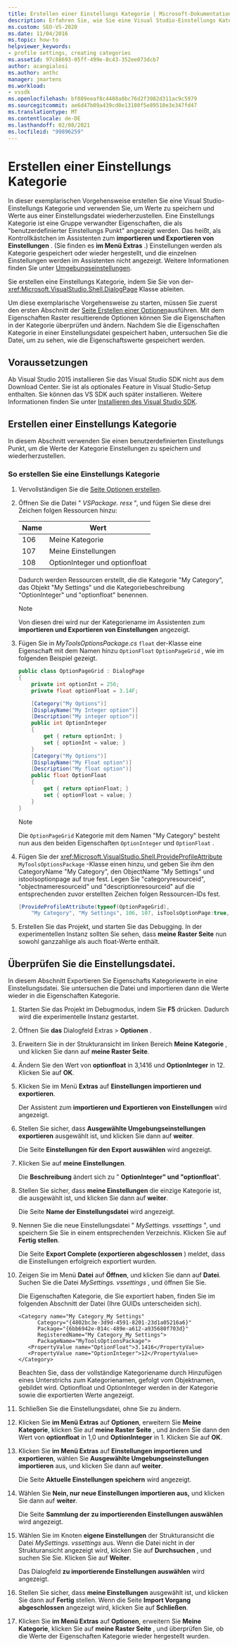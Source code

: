 ```yaml
---
title: Erstellen einer Einstellungs Kategorie | Microsoft-Dokumentation
description: Erfahren Sie, wie Sie eine Visual Studio-Einstellungs Kategorie erstellen und verwenden, um Werte aus einer Einstellungsdatei zu speichern und wiederherzustellen.
ms.custom: SEO-VS-2020
ms.date: 11/04/2016
ms.topic: how-to
helpviewer_keywords:
- profile settings, creating categories
ms.assetid: 97c88693-05ff-499e-8c43-352ee073dcb7
author: acangialosi
ms.author: anthc
manager: jmartens
ms.workload:
- vssdk
ms.openlocfilehash: bf089eeaf8c4408a0bc76d2f3982d311ac9c5979
ms.sourcegitcommit: ae6d47b09a439cd0e13180f5e89510e3e347fd47
ms.translationtype: MT
ms.contentlocale: de-DE
ms.lasthandoff: 02/08/2021
ms.locfileid: "99896259"
---
```

# <a name="create-a-settings-category"></a>Erstellen einer Einstellungs Kategorie

In dieser exemplarischen Vorgehensweise erstellen Sie eine Visual Studio-Einstellungs Kategorie und verwenden Sie, um Werte zu speichern und Werte aus einer Einstellungsdatei wiederherzustellen. Eine Einstellungs Kategorie ist eine Gruppe verwandter Eigenschaften, die als "benutzerdefinierter Einstellungs Punkt" angezeigt werden. Das heißt, als Kontrollkästchen im Assistenten zum **importieren und Exportieren von Einstellungen** . (Sie finden es **im Menü Extras** .) Einstellungen werden als Kategorie gespeichert oder wieder hergestellt, und die einzelnen Einstellungen werden im Assistenten nicht angezeigt. Weitere Informationen finden Sie unter [Umgebungseinstellungen](../ide/environment-settings.md).

Sie erstellen eine Einstellungs Kategorie, indem Sie Sie von der- <xref:Microsoft.VisualStudio.Shell.DialogPage> Klasse ableiten.

Um diese exemplarische Vorgehensweise zu starten, müssen Sie zuerst den ersten Abschnitt der [Seite Erstellen einer Optionen](../extensibility/creating-an-options-page.md)ausführen. Mit dem Eigenschaften Raster resultierende Optionen können Sie die Eigenschaften in der Kategorie überprüfen und ändern. Nachdem Sie die Eigenschaften Kategorie in einer Einstellungsdatei gespeichert haben, untersuchen Sie die Datei, um zu sehen, wie die Eigenschaftswerte gespeichert werden.

## <a name="prerequisites"></a>Voraussetzungen
 Ab Visual Studio 2015 installieren Sie das Visual Studio SDK nicht aus dem Download Center. Sie ist als optionales Feature in Visual Studio-Setup enthalten. Sie können das VS SDK auch später installieren. Weitere Informationen finden Sie unter [Installieren des Visual Studio SDK](../extensibility/installing-the-visual-studio-sdk.md).

## <a name="create-a-settings-category"></a>Erstellen einer Einstellungs Kategorie
 In diesem Abschnitt verwenden Sie einen benutzerdefinierten Einstellungs Punkt, um die Werte der Kategorie Einstellungen zu speichern und wiederherzustellen.

### <a name="to-create-a-settings-category"></a>So erstellen Sie eine Einstellungs Kategorie

1. Vervollständigen Sie die [Seite Optionen erstellen](../extensibility/creating-an-options-page.md).

2. Öffnen Sie die Datei " *VSPackage. resx* ", und fügen Sie diese drei Zeichen folgen Ressourcen hinzu:

    |Name|Wert|
    |----------|-----------|
    |106|Meine Kategorie|
    |107|Meine Einstellungen|
    |108|OptionInteger und optionfloat|

     Dadurch werden Ressourcen erstellt, die die Kategorie "My Category", das Objekt "My Settings" und die Kategoriebeschreibung "OptionInteger" und "optionfloat" benennen.

    > [!NOTE]
    > Von diesen drei wird nur der Kategoriename im Assistenten zum **importieren und Exportieren von Einstellungen** angezeigt.

3. Fügen Sie in *MyToolsOptionsPackage.cs* `float` der-Klasse eine Eigenschaft mit dem Namen hinzu `OptionFloat` `OptionPageGrid` , wie im folgenden Beispiel gezeigt.

    ```csharp
    public class OptionPageGrid : DialogPage
    {
        private int optionInt = 256;
        private float optionFloat = 3.14F;

        [Category("My Options")]
        [DisplayName("My Integer option")]
        [Description("My integer option")]
        public int OptionInteger
        {
            get { return optionInt; }
            set { optionInt = value; }
        }
        [Category("My Options")]
        [DisplayName("My Float option")]
        [Description("My float option")]
        public float OptionFloat
        {
            get { return optionFloat; }
            set { optionFloat = value; }
        }
    }
    ```

    > [!NOTE]
    > Die `OptionPageGrid` Kategorie mit dem Namen "My Category" besteht nun aus den beiden Eigenschaften `OptionInteger` und `OptionFloat` .

4. Fügen Sie der <xref:Microsoft.VisualStudio.Shell.ProvideProfileAttribute> `MyToolsOptionsPackage` -Klasse einen hinzu, und geben Sie ihm den CategoryName "My Category", den ObjectName "My Settings" und istoolsoptionpage auf true fest. Legen Sie "categoryresourceid", "objectnameresourceid" und "descriptionresourceid" auf die entsprechenden zuvor erstellten Zeichen folgen Ressourcen-IDs fest.

    ```csharp
    [ProvideProfileAttribute(typeof(OptionPageGrid),
        "My Category", "My Settings", 106, 107, isToolsOptionPage:true, DescriptionResourceID = 108)]
    ```

5. Erstellen Sie das Projekt, und starten Sie das Debugging. In der experimentellen Instanz sollten Sie sehen, dass **meine Raster Seite** nun sowohl ganzzahlige als auch float-Werte enthält.

## <a name="examine-the-settings-file"></a>Überprüfen Sie die Einstellungsdatei.
 In diesem Abschnitt Exportieren Sie Eigenschafts Kategoriewerte in eine Einstellungsdatei. Sie untersuchen die Datei und importieren dann die Werte wieder in die Eigenschaften Kategorie.

1. Starten Sie das Projekt im Debugmodus, indem Sie **F5** drücken. Dadurch wird die experimentelle Instanz gestartet.

2. Öffnen Sie **das** Dialogfeld Extras  >  **Optionen** .

3. Erweitern Sie in der Strukturansicht im linken Bereich **Meine Kategorie** , und klicken Sie dann auf **meine Raster Seite**.

4. Ändern Sie den Wert von **optionfloat** in 3,1416 und **OptionInteger** in 12. Klicken Sie auf **OK**.

5. Klicken Sie im Menü **Extras** auf **Einstellungen importieren und exportieren**.

     Der Assistent zum **importieren und Exportieren von Einstellungen** wird angezeigt.

6. Stellen Sie sicher, dass **Ausgewählte Umgebungseinstellungen exportieren** ausgewählt ist, und klicken Sie dann auf **weiter**.

     Die Seite **Einstellungen für den Export auswählen** wird angezeigt.

7. Klicken Sie auf **meine Einstellungen**.

     Die **Beschreibung** ändert sich zu " **OptionInteger" und "optionfloat**".

8. Stellen Sie sicher, dass **meine Einstellungen** die einzige Kategorie ist, die ausgewählt ist, und klicken Sie dann auf **weiter**.

     Die Seite **Name der Einstellungsdatei** wird angezeigt.

9. Nennen Sie die neue Einstellungsdatei " *MySettings. vssettings* ", und speichern Sie Sie in einem entsprechenden Verzeichnis. Klicken Sie auf **Fertig stellen**.

     Die Seite **Export Complete (exportieren abgeschlossen** ) meldet, dass die Einstellungen erfolgreich exportiert wurden.

10. Zeigen Sie im Menü **Datei** auf **Öffnen**, und klicken Sie dann auf **Datei**. Suchen Sie die Datei *MySettings. vssettings* , und öffnen Sie Sie.

     Die Eigenschaften Kategorie, die Sie exportiert haben, finden Sie im folgenden Abschnitt der Datei (Ihre GUIDs unterscheiden sich).

    ```
    <Category name="My Category_My Settings"
          Category="{4802bc3e-3d9d-4591-8201-23d1a05216a6}"
          Package="{6bb6942e-014c-489e-a612-a935680f703d}"
          RegisteredName="My Category_My Settings">
          PackageName="MyToolsOptionsPackage">
       <PropertyValue name="OptionFloat">3.1416</PropertyValue>
       <PropertyValue name="OptionInteger">12</PropertyValue>
    </Category>
    ```

     Beachten Sie, dass der vollständige Kategoriename durch Hinzufügen eines Unterstrichs zum Kategorienamen, gefolgt vom Objektnamen, gebildet wird. Optionfloat und OptionInteger werden in der Kategorie sowie die exportierten Werte angezeigt.

11. Schließen Sie die Einstellungsdatei, ohne Sie zu ändern.

12. Klicken Sie **im Menü Extras** auf **Optionen**, erweitern Sie **Meine Kategorie**, klicken Sie auf **meine Raster Seite** , und ändern Sie dann den Wert von **optionfloat** in 1,0 und **OptionInteger** in 1. Klicken Sie auf **OK**.

13. Klicken Sie **im Menü Extras** auf **Einstellungen importieren und exportieren**, wählen Sie **Ausgewählte Umgebungseinstellungen importieren** aus, und klicken Sie dann auf **weiter**.

     Die Seite **Aktuelle Einstellungen speichern** wird angezeigt.

14. Wählen Sie **Nein, nur neue Einstellungen importieren aus,** und klicken Sie dann auf **weiter**.

     Die Seite **Sammlung der zu importierenden Einstellungen auswählen** wird angezeigt.

15. Wählen Sie im Knoten **eigene Einstellungen** der Strukturansicht die Datei *MySettings. vssettings* aus. Wenn die Datei nicht in der Strukturansicht angezeigt wird, klicken Sie auf **Durchsuchen** , und suchen Sie Sie. Klicken Sie auf **Weiter**.

     Das Dialogfeld **zu importierende Einstellungen auswählen** wird angezeigt.

16. Stellen Sie sicher, dass **meine Einstellungen** ausgewählt ist, und klicken Sie dann auf **Fertig** stellen. Wenn die Seite **Import Vorgang abgeschlossen** angezeigt wird, klicken Sie auf **Schließen**.

17. Klicken Sie **im Menü Extras** auf **Optionen**, erweitern Sie **Meine Kategorie**, klicken Sie auf **meine Raster Seite** , und überprüfen Sie, ob die Werte der Eigenschaften Kategorie wieder hergestellt wurden.
